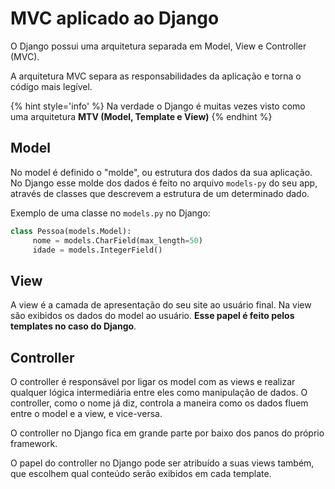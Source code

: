 # MVC aplicado ao Django

O Django possui uma arquitetura separada em Model, View e Controller (MVC). 

A arquitetura MVC separa as responsabilidades da aplicação e torna o código mais legível.

{% hint style='info' %}
Na verdade o Django é muitas vezes visto como uma arquitetura **MTV (Model, Template e View)**
{% endhint %}

## Model

No model é definido o "molde", ou estrutura dos dados da sua aplicação. No Django esse molde dos dados é feito no arquivo `models-py` do seu app, através de classes que descrevem a estrutura de um determinado dado.

Exemplo de uma classe no `models.py` no Django:

```python
class Pessoa(models.Model):
     nome = models.CharField(max_length=50)
     idade = models.IntegerField()
```

## View

A view é a camada de apresentação do seu site ao usuário final. Na view são exibidos os dados do model ao usuário. **Esse papel é feito pelos templates no caso do Django**.


## Controller

O controller é responsável por ligar os model com as views e realizar qualquer lógica intermediária entre eles como manipulação de dados. O controller, como o nome já diz, controla a maneira como os dados fluem entre o model e a view, e vice-versa.

O controller no Django fica em grande parte por baixo dos panos do próprio framework.

O papel do controller no Django pode ser atribuído a suas views também, que escolhem qual conteúdo serão exibidos em cada template.
